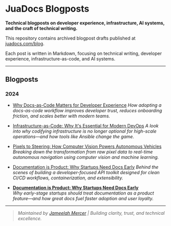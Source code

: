 # JuaDocs Blogposts

**Technical blogposts on developer experience, infrastructure, AI systems, and the craft of technical writing.**

This repository contains archived blogpost drafts published at [juadocs.com/blog](https://www.juadocs.com/blog).

Each post is written in Markdown, focusing on technical writing, developer experience, infrastructure-as-code, and AI systems.

---

## Blogposts

### 2024

- [Why Docs-as-Code Matters for Developer Experience](https://github.com/MeelahMe/juadocs-blogposts/blob/main/posts/2024-01-08-blog-post-why-docs-as-code-matters-for-developer-experience.md)
  *How adopting a docs-as-code workflow improves developer trust, reduces onboarding friction, and scales better with modern teams.*

- [Infrastructure-as-Code: Why It's Essential for Modern DevOps](https://github.com/MeelahMe/juadocs-blogposts/blob/main/posts/2024-02-06-blog-post-infrastructure-as-code-why-its-essential-for-modern-devops.md)
  *A look into why codifying infrastructure is no longer optional for high-scale operations—and how tools like Ansible change the game.*

- [Pixels to Steering: How Computer Vision Powers Autonomous Vehicles](https://github.com/MeelahMe/juadocs-blogposts/blob/main/posts/2024-03-07-blog-post-pixels-to-steering-how-computer-vision-powers-autonomous-vehicles.md)
  *Breaking down the transformation from raw pixel data to real-time autonomous navigation using computer vision and machine learning.*

- [Documentation is Product: Why Startups Need Docs Early](https://github.com/MeelahMe/juadocs-blogposts/blob/main/posts/2024-04-21-documentation-is-product-why-startups-need-docs-early.md)
  *Behind the scenes of building a developer-focused API toolkit designed for clean CI/CD workflows, containerization, and extensibility.*

- **[Documentation is Product: Why Startups Need Docs Early](2024-04-21-documentation-is-product-why-startups-need-docs-early.md)**  
  *Why early-stage startups should treat documentation as a product feature—and how great docs fuel faster adoption and user loyalty.*

---

> _Maintained by [Jameelah Mercer](https://www.juadocs.com/) | Building clarity, trust, and technical excellence._


